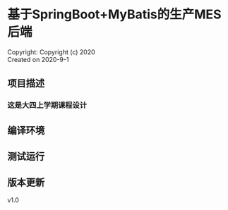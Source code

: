 # 基于SpringBoot+MyBatis的生产MES后端
Copyright: Copyright (c) 2020   
Created on 2020-9-1  
  
## 项目描述
### 这是大四上学期课程设计

## 编译环境

## 测试运行

## 版本更新
v1.0 